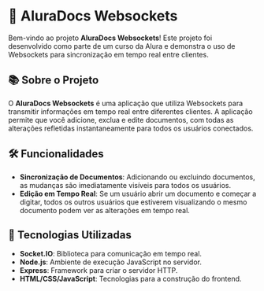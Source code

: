 # 📁 AluraDocs Websockets

Bem-vindo ao projeto **AluraDocs Websockets**! Este projeto foi desenvolvido como parte de um curso da Alura e demonstra o uso de Websockets para sincronização em tempo real entre clientes.

## 📚 Sobre o Projeto

O **AluraDocs Websockets** é uma aplicação que utiliza Websockets para transmitir informações em tempo real entre diferentes clientes. A aplicação permite que você adicione, exclua e edite documentos, com todas as alterações refletidas instantaneamente para todos os usuários conectados.

## 🛠️ Funcionalidades

- **Sincronização de Documentos**: Adicionando ou excluindo documentos, as mudanças são imediatamente visíveis para todos os usuários.
- **Edição em Tempo Real**: Se um usuário abrir um documento e começar a digitar, todos os outros usuários que estiverem visualizando o mesmo documento podem ver as alterações em tempo real.

## 🚀 Tecnologias Utilizadas

- **Socket.IO**: Biblioteca para comunicação em tempo real.
- **Node.js**: Ambiente de execução JavaScript no servidor.
- **Express**: Framework para criar o servidor HTTP.
- **HTML/CSS/JavaScript**: Tecnologias para a construção do frontend.
